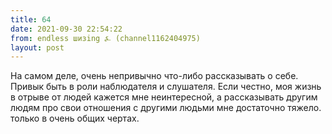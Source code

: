 ```yaml
---
title: 64
date: 2021-09-30 22:54:22
from: endless шизing ⍼ (channel1162404975)
layout: post
---
```


На самом деле, очень непривычно что-либо рассказывать о себе. Привык быть в роли наблюдателя и слушателя. Если честно, моя жизнь в отрыве от людей кажется мне неинтересной, а рассказывать другим людям про свои отношения с другими людьми мне достаточно тяжело. только в очень общих чертах.
